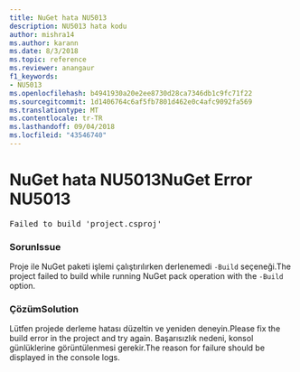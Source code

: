 ```yaml
---
title: NuGet hata NU5013
description: NU5013 hata kodu
author: mishra14
ms.author: karann
ms.date: 8/3/2018
ms.topic: reference
ms.reviewer: anangaur
f1_keywords:
- NU5013
ms.openlocfilehash: b4941930a20e2ee8730d28ca7346db1c9fc71f22
ms.sourcegitcommit: 1d1406764c6af5fb7801d462e0c4afc9092fa569
ms.translationtype: MT
ms.contentlocale: tr-TR
ms.lasthandoff: 09/04/2018
ms.locfileid: "43546740"
---
```

# <a name="nuget-error-nu5013"></a><span data-ttu-id="2458b-103">NuGet hata NU5013</span><span class="sxs-lookup"><span data-stu-id="2458b-103">NuGet Error NU5013</span></span>
<pre>Failed to build 'project.csproj'</pre>

### <a name="issue"></a><span data-ttu-id="2458b-104">Sorun</span><span class="sxs-lookup"><span data-stu-id="2458b-104">Issue</span></span>

<span data-ttu-id="2458b-105">Proje ile NuGet paketi işlemi çalıştırılırken derlenemedi `-Build` seçeneği.</span><span class="sxs-lookup"><span data-stu-id="2458b-105">The project failed to build while running NuGet pack operation with the `-Build` option.</span></span>


### <a name="solution"></a><span data-ttu-id="2458b-106">Çözüm</span><span class="sxs-lookup"><span data-stu-id="2458b-106">Solution</span></span>

<span data-ttu-id="2458b-107">Lütfen projede derleme hatası düzeltin ve yeniden deneyin.</span><span class="sxs-lookup"><span data-stu-id="2458b-107">Please fix the build error in the project and try again.</span></span> <span data-ttu-id="2458b-108">Başarısızlık nedeni, konsol günlüklerine görüntülenmesi gerekir.</span><span class="sxs-lookup"><span data-stu-id="2458b-108">The reason for failure should be displayed in the console logs.</span></span>

